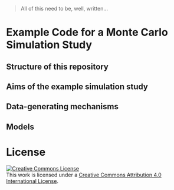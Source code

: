 
<!-- README.md is generated from README.Rmd. Please edit that file -->

> All of this need to be, well, written…

# Example Code for a Monte Carlo Simulation Study

## Structure of this repository

## Aims of the example simulation study

## Data-generating mechanisms

## Models

# License

<a rel="license" href="http://creativecommons.org/licenses/by/4.0/">
<img alt="Creative Commons License" style="border-width:0" src="https://i.creativecommons.org/l/by/4.0/88x31.png" />
</a> <br /> This work is licensed under a
<a rel="license" href="http://creativecommons.org/licenses/by/4.0/">Creative
Commons Attribution 4.0 International License</a>.
